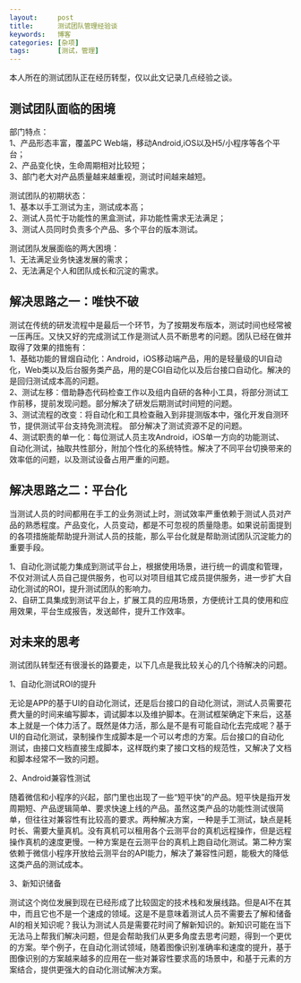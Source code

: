 ```yaml
---
layout:     post
title:      测试团队管理经验谈
keywords:   博客
categories: [杂项]
tags:	    [测试，管理]
---
```


本人所在的测试团队正在经历转型，仅以此文记录几点经验之谈。

## 测试团队面临的困境

部门特点：   
1、产品形态丰富，覆盖PC Web端，移动Android,iOS以及H5/小程序等各个平台；   
2、产品变化快，生命周期相对比较短；  
3、部门老大对产品质量越来越重视，测试时间越来越短。

测试团队的初期状态：   
1、基本以手工测试为主，测试成本高；  
2、测试人员忙于功能性的黑盒测试，非功能性需求无法满足；   
3、测试人员同时负责多个产品、多个平台的版本测试。  

测试团队发展面临的两大困境：  
1、无法满足业务快速发展的需求；  
2、无法满足个人和团队成长和沉淀的需求。  

## 解决思路之一：唯快不破  

测试在传统的研发流程中是最后一个环节，为了按期发布版本，测试时间也经常被一压再压。又快又好的完成测试工作是测试人员不断思考的问题。团队已经在做并取得了效果的措施有：  
1、基础功能的冒烟自动化：Android，iOS移动端产品，用的是轻量级的UI自动化，Web类以及后台服务类产品，用的是CGI自动化以及后台接口自动化。解决的是回归测试成本高的问题。  
2、测试左移：借助静态代码检查工作以及组内自研的各种小工具，将部分测试工作前移，提前发现问题。部分解决了研发后期测试时间短的问题。    
3、测试流程的改变：将自动化和工具检查融入到非提测版本中，强化开发自测环节，提供测试平台支持免测流程。 部分解决了测试资源不足的问题。   
4、测试职责的单一化：每位测试人员主攻Android，iOS单一方向的功能测试、自动化测试，抽取共性部分，附加个性化的系统特性。解决了不同平台切换带来的效率低的问题，以及测试设备占用严重的问题。

## 解决思路之二：平台化  

当测试人员的时间都用在手工的业务测试上时，测试效率严重依赖于测试人员对产品的熟悉程度。产品变化，人员变动，都是不可忽视的质量隐患。如果说前面提到的各项措施能帮助提升测试人员的技能，那么平台化就是帮助测试团队沉淀能力的重要手段。

1、自动化测试能力集成到测试平台上，根据使用场景，进行统一的调度和管理，不仅对测试人员自己提供服务，也可以对项目组其它成员提供服务，进一步扩大自动化测试的ROI，提升测试团队的影响力。   
2、自研工具集成到测试平台上，扩展工具的应用场景，方便统计工具的使用和应用效果，平台生成报告，发送邮件，提升工作效率。  


## 对未来的思考  

测试团队转型还有很漫长的路要走，以下几点是我比较关心的几个待解决的问题。

1、自动化测试ROI的提升   

无论是APP的基于UI的自动化测试，还是后台接口的自动化测试，测试人员需要花费大量的时间来编写脚本，调试脚本以及维护脚本。在测试框架确定下来后，这基本上就是一个体力活了。既然是体力活，那么是不是有可能自动化去完成呢？基于UI的自动化测试，录制操作生成脚本是一个可以考虑的方案。后台接口的自动化测试，由接口文档直接生成脚本，这样既约束了接口文档的规范性，又解决了文档和脚本经常不一致的问题。   

2、Android兼容性测试

随着微信和小程序的兴起，部门里也出现了一些“短平快”的产品。短平快是指开发周期短、产品逻辑简单、要求快速上线的产品。虽然这类产品的功能性测试很简单，但往往对兼容性有比较高的要求。两种解决方案，一种是手工测试，缺点是耗时长、需要大量真机。没有真机可以租用各个云测平台的真机远程操作，但是远程操作真机的速度更慢。一种方案是在云测平台的真机上跑自动化测试。第二种方案依赖于微信小程序开放给云测平台的API能力，解决了兼容性问题，能极大的降低这类产品的测试成本。


3、新知识储备  

测试这个岗位发展到现在已经形成了比较固定的技术栈和发展线路。但是AI不在其中，而且它也不是一个速成的领域。这是不是意味着测试人员不需要去了解和储备AI的相关知识呢？我认为测试人员是需要花时间了解新知识的。新知识可能在当下无法马上帮我们解决问题，但是会帮助我们从更多角度去思考问题，得到一个更优的方案。举个例子，在自动化测试领域，随着图像识别准确率和速度的提升，基于图像识别的方案越来越多的应用在一些对兼容性要求高的场景中，和基于元素的方案结合，提供更强大的自动化测试解决方案。




